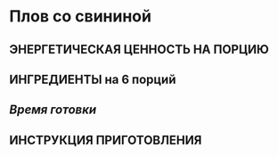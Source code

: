 # **Плов со свининой**

## ЭНЕРГЕТИЧЕСКАЯ ЦЕННОСТЬ НА ПОРЦИЮ



## ИНГРЕДИЕНТЫ на 6 порций



## *Время готовки*



## ИНСТРУКЦИЯ ПРИГОТОВЛЕНИЯ

